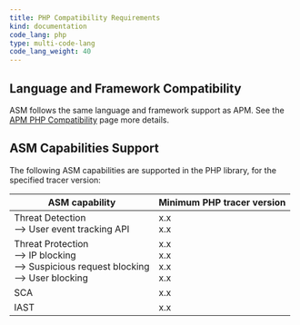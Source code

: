 ```yaml
---
title: PHP Compatibility Requirements 
kind: documentation
code_lang: php
type: multi-code-lang
code_lang_weight: 40
---
```


## Language and Framework Compatibility

ASM follows the same language and framework support as APM. See the [APM PHP Compatibility][1] page more details. 

## ASM Capabilities Support

The following ASM capabilities are supported in the PHP library, for the specified tracer version:

| ASM capability                   | Minimum PHP tracer version |
| -------------------------------- | ----------------------------|
| Threat Detection <br/> --> User event tracking API  | x.x <br/>x.x   |
| Threat Protection <br/> --> IP blocking <br/> --> Suspicious request blocking <br> --> User blocking   | x.x<br/>x.x<br/>x.x<br/>x.x     |
| SCA   | x.x      |
| IAST    | x.x    |


[1]: /tracing/trace_collection/compatibility/php/
